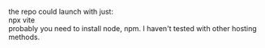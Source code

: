 the repo could launch with just:<br>
npx vite<br>
probably you need to install node, npm.  I haven't tested with other hosting methods.
